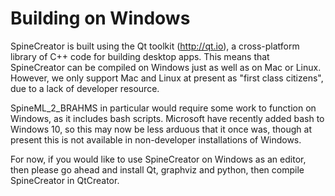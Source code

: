 # Building on Windows

SpineCreator is built using the Qt toolkit (http://qt.io), a cross-platform library
of C++ code for building desktop apps. This means that SpineCreator can be compiled 
on Windows just as well as on Mac or Linux. However, we only support Mac and Linux
at present as "first class citizens", due to a lack of developer resource.

SpineML_2_BRAHMS in particular would require some work to function on Windows, as
it includes bash scripts. Microsoft have recently added bash to Windows 10, so
this may now be less arduous that it once was, though at present this is not
available in non-developer installations of Windows.

For now, if you would like to use SpineCreator on Windows as an editor, then please
go ahead and install Qt, graphviz and python, then compile SpineCreator in QtCreator.
